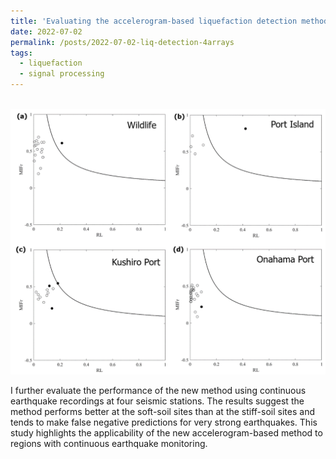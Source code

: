 ```yaml
---
title: 'Evaluating the accelerogram-based liquefaction detection method using continuous earthquake recordings'
date: 2022-07-02
permalink: /posts/2022-07-02-liq-detection-4arrays
tags:
  - liquefaction
  - signal processing
---
```


<br/><img src='/images/liq-detection-4arrays.png'>

I further evaluate the performance of the new method using continuous earthquake recordings at four seismic stations. The results suggest the method performs better at the soft-soil sites than at the stiff-soil sites and tends to make false negative predictions for very strong earthquakes. This study highlights the applicability of the new accelerogram-based method to regions with continuous earthquake monitoring.


